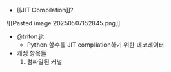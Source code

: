 - [[JIT Compilation]]?

![[Pasted image 20250507152845.png]]
- @triton.jit
	- Python 함수를 JIT compliation하기 위한 데코레이터
- 캐싱 항목들
	1. 컴파일된 커널